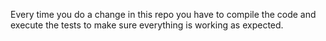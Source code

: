Every time you do a change in this repo you have to compile the code and execute the tests to make sure everything is working as expected.
